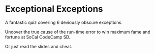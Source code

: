 Exceptional Exceptions
===============

A fantastic quiz covering 6 deviously obscure exceptions.

Uncover the true cause of the run-time error to win maximum fame and fortune at SoCal CodeCamp SD.


Or just read the slides and cheat.